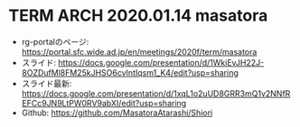 # TERM ARCH 2020.01.14 masatora
- rg-portalのページ: https://portal.sfc.wide.ad.jp/en/meetings/2020f/term/masatora
- スライド: https://docs.google.com/presentation/d/1WkiEvJH22J-8OZDufMl8FM25kJHSO6cvIntIqsm1_K4/edit?usp=sharing
- スライド最新: https://docs.google.com/presentation/d/1xqL1o2uUD8GRR3mQ1v2NNfREFCc9JN9LtPW0RV9abXI/edit?usp=sharing
- Github: https://github.com/MasatoraAtarashi/Shiori
